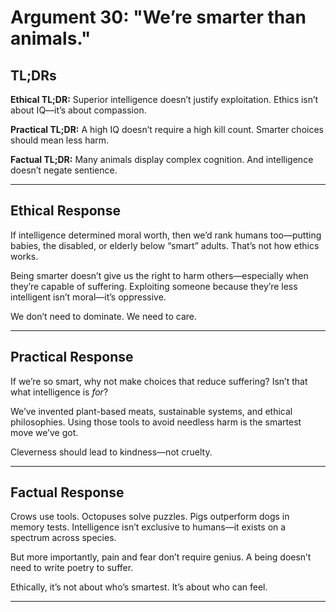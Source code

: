 # Argument 30: "We’re smarter than animals."

## TL;DRs

**Ethical TL;DR:**
Superior intelligence doesn’t justify exploitation. Ethics isn’t about IQ—it’s about compassion.

**Practical TL;DR:**
A high IQ doesn’t require a high kill count. Smarter choices should mean less harm.

**Factual TL;DR:**
Many animals display complex cognition. And intelligence doesn’t negate sentience.

---

## Ethical Response

If intelligence determined moral worth, then we’d rank humans too—putting babies, the disabled, or elderly below “smart” adults. That’s not how ethics works.

Being smarter doesn’t give us the right to harm others—especially when they’re capable of suffering. Exploiting someone because they’re less intelligent isn’t moral—it’s oppressive.

We don’t need to dominate. We need to care.

---

## Practical Response

If we’re so smart, why not make choices that reduce suffering? Isn’t that what intelligence is *for*?

We’ve invented plant-based meats, sustainable systems, and ethical philosophies. Using those tools to avoid needless harm is the smartest move we’ve got.

Cleverness should lead to kindness—not cruelty.

---

## Factual Response

Crows use tools. Octopuses solve puzzles. Pigs outperform dogs in memory tests. Intelligence isn’t exclusive to humans—it exists on a spectrum across species.

But more importantly, pain and fear don’t require genius. A being doesn’t need to write poetry to suffer.

Ethically, it’s not about who’s smartest. It’s about who can feel.

---
